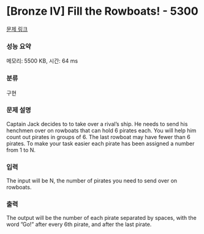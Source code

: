 # [Bronze IV] Fill the Rowboats! - 5300 

[문제 링크](https://www.acmicpc.net/problem/5300) 

### 성능 요약

메모리: 5500 KB, 시간: 64 ms

### 분류

구현

### 문제 설명

<p>Captain Jack decides to to take over a rival’s ship. He needs to send his henchmen over on rowboats that can hold 6 pirates each. You will help him count out pirates in groups of 6. The last rowboat may have fewer than 6 pirates. To make your task easier each pirate has been assigned a number from 1 to N.</p>

### 입력 

 <p>The input will be N, the number of pirates you need to send over on rowboats.</p>

### 출력 

 <p>The output will be the number of each pirate separated by spaces, with the word ”Go!” after every 6th pirate, and after the last pirate.</p>

